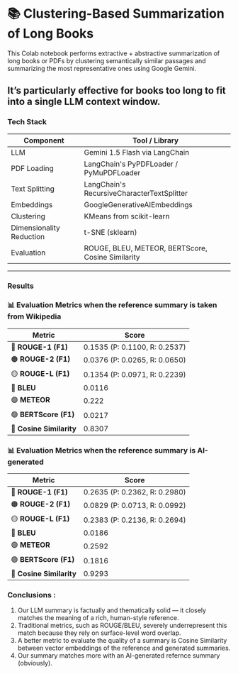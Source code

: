 #  📚 Clustering-Based Summarization of Long Books

This Colab notebook performs extractive + abstractive summarization of long books or PDFs by clustering semantically similar passages and summarizing the most representative ones using Google Gemini.

It’s particularly effective for books too long to fit into a single LLM context window.
---

###  Tech Stack

| Component         | Tool / Library                          |
|-------------------|------------------------------------------|
| LLM               | Gemini 1.5 Flash via LangChain           |
| PDF Loading    | LangChain's PyPDFLoader / PyMuPDFLoader      |
| Text Splitting | LangChain's RecursiveCharacterTextSplitter   |   
| Embeddings        | GoogleGenerativeAIEmbeddings             |
| Clustering	| KMeans from scikit-learn |
| Dimensionality Reduction	| t-SNE (sklearn)      |
| Evaluation	| ROUGE, BLEU, METEOR, BERTScore, Cosine Similarity      |

---

### Results

### 📊 Evaluation Metrics when the reference summary is taken from Wikipedia

| Metric               | Score                                  |
|----------------------|----------------------------------------|
| 🔴 **ROUGE-1 (F1)**   | 0.1535 (P: 0.1100, R: 0.2537)           |
| 🟠 **ROUGE-2 (F1)**   | 0.0376 (P: 0.0265, R: 0.0650)           |
| 🟡 **ROUGE-L (F1)**   | 0.1354 (P: 0.0971, R: 0.2239)           |
| 🔵 **BLEU**           | 0.0116                                 |
| 🟣 **METEOR**         | 0.222                                  |
| 🟢 **BERTScore (F1)** | 0.0217                                 |
| 🧠 **Cosine Similarity** | 0.8307                             |

### 📊 Evaluation Metrics when the reference summary is AI-generated

| Metric               | Score                                  |
|----------------------|----------------------------------------|
| 🔴 **ROUGE-1 (F1)**   | 0.2635 (P: 0.2362, R: 0.2980)           |
| 🟠 **ROUGE-2 (F1)**   | 0.0829 (P: 0.0713, R: 0.0992)           |
| 🟡 **ROUGE-L (F1)**   | 0.2383 (P: 0.2136, R: 0.2694)           |
| 🔵 **BLEU**           | 0.0186                                 |
| 🟣 **METEOR**         | 0.2592                                 |
| 🟢 **BERTScore (F1)** | 0.1816                                 |
| 🧠 **Cosine Similarity** | 0.9293






### Conclusions : 
1. Our LLM summary is factually and thematically solid — it closely matches the meaning of a rich, human-style reference.
2. Traditional metrics, such as ROUGE/BLEU, severely underrepresent this match because they rely on surface-level word overlap.
3. A better metric to evaluate the quality of a summary is Cosine Similarity between vector embeddings of the reference and generated summaries.
4. Our summary matches more with an AI-generated refernce summary (obviously).




